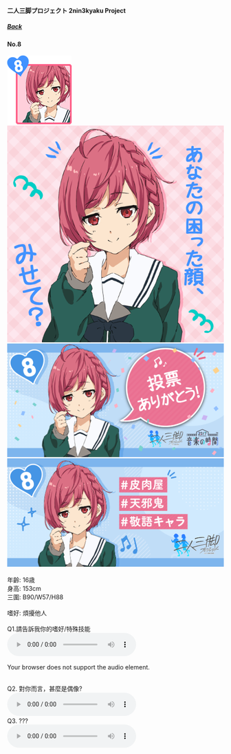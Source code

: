 #### 二人三脚プロジェクト 2nin3kyaku Project
##### [Back](2nin3kyaku_List.md)

#### No.8
<img src="../../../Img/Nanaon/2nin3kyaku/8/8_thumb.png"><br>
<img src="../../../Img/Nanaon/2nin3kyaku/8/8_main.png"><br>
<img src="../../../Img/Nanaon/2nin3kyaku/8/8_thanks.png"><br>
<img src="../../../Img/Nanaon/2nin3kyaku/8/8_desc.png"><br>
<br>
年齡: 16歳<br>
身高: 153cm<br>
三圍: B90/W57/H88<br>
<br>
嗜好: 煩擾他人<br>
<br>
Q1.請告訴我你的嗜好/特殊技能<br>
<audio controls="controls">
  <source type="audio/mp3" src="../../../Resources/2nin3kyaku/No8_voice_1.mp3"></source>
  <p>Your browser does not support the audio element.</p>
</audio><br>
Q2. 對你而言，甚麼是偶像? <br>
<audio controls="controls">
  <source type="audio/mp3" src="../../../Resources/2nin3kyaku/No8_voice_2.mp3"></source>
  <p>Your browser does not support the audio element.</p>
</audio><br>
Q3. ??? <br>
<audio controls="controls">
  <source type="audio/mp3" src="../../../Resources/2nin3kyaku/No8_voice_3.mp3"></source>
  <p>Your browser does not support the audio element.</p>
</audio><br>